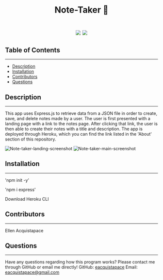 <h1 align="center">Note-Taker 📃<h1>

<p align="center">
    <img src="https://img.shields.io/badge/javascript-yellow" />
    <img src="https://img.shields.io/badge/express-orange" />
</p>

## Table of Contents
---
- [Description](#description)
- [Installation](#installation)
- [Contributors](#contributors)
- [Questions](#questions)

## Description
---
This app uses Express.js to retrieve data from a JSON file in order to create, save, and delete notes made by a user. The user is first presented with a landing page with a link to the notes page. After clicking that link, the user is then able to create their notes with a title and description. The app is deployed through Heroku, which you can find the link listed in the 'About' section of this repository.

![Note-taker-landing-screenshot](https://user-images.githubusercontent.com/104277073/175117897-7975c0bc-3c09-4534-a697-7e08a580a58d.jpg)
![Note-taker-main-screenshot](https://user-images.githubusercontent.com/104277073/175117898-6d80775b-6b2f-44bf-a839-5b0c603df1c0.jpg)
    
## Installation
---
'npm init -y'

'npm i express'

Download Heroku CLI

## Contributors
---
Ellen Acquistapace

## Questions
---
Have any questions regarding how this program works? Please contact me through GitHub or email me directly!
GitHub: [eacquistapace](https://github.com/eacquistapace)
Email: eacquistapace@gmail.com
